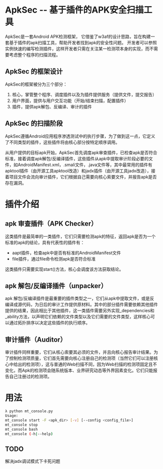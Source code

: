 # ApkSec -- 基于插件的APK安全扫描工具
ApkSec是一套Android APK检测框架，
它借鉴了w3af的设计思路，旨在构建一套基于插件的apk扫描工具，帮助开发者找到apk的安全性问题。
开发者可以参照实例快速的编写检测插件，这样开发者只需在关注某一检测项本身的实现，而不需要考虑整个程序的扫描流程。

## ApkSec 的框架设计
ApkSec的框架被分为三个部分：
1. 核心，掌管整个程序、调度插件以及为插件提供服务（提供文件，提交报告）
2. 用户界面，提供与用户交互功能（开始/结束扫描，配置插件）
3. 插件，提供apk解包、反编译、审计的插件

## ApkSec 的扫描阶段
ApkSec遵循Android应用程序渗透测试中的执行步骤，为了做到这一点，它定义了不同类型的插件，这些插件将由核心部分按特定顺序调用。

从用户提供的目标apk开始，ApkSec首先调度apk审查插件，已检查apk是否符合标准，接着调度apk解包/反编译插件，这些插件从apk中提取审计阶段必要的文件，如AndroidManifest.xml，.smali文件，.java文件等，其中最常用的插件有apktool插件（由开源工具apktool改造）和jadx插件（由开源工具jadx改造），接着项目文件会流向审计插件，它们根据自己需要向核心索要文件，并报告apk是否存在漏洞。

# 插件介绍
## apk 审查插件（APK Checker）
这类插件是最简单的一类插件，它们只需要检测apk的特征，返回apk是否为一个标准的apk的结论，具有代表性的插件有：

* aapt插件，检查apk中是否有标准的AndroidManifest文件
* file插件，通过file命令检测apk是否符合标准

这类插件只需要实现start()方法，核心会调度该方法获取结论。

## apk 解包/反编译插件（unpacker）
apk 解包/反编译插件是最重要的插件类型之一，它们从apk中提取文件，或是反编译成源代码，为日后的审计工作提供原材料。其中的部分插件需要依赖其他插件提供的结果，因此相比于其他插件，这一类插件需要另外实现_dependencies和_ability方法，以声明它们依赖的文件类型以及它们需要的文件类型，这样核心可以通过拓扑排序以决定这些插件的执行顺序。

## 审计插件（Auditor）
审计插件同样重要，它们从核心索要其必须的文件，并且向核心报告审计结果。为了控制检测项质量，它们首先需要向核心注册自己的检测项（当然它们可以注册核心中给出的检测项），这与普通的Web扫描不同，因为Web扫描的检测项固定且不变化，而Apk的检测项会随系统版本、业界研究动态等外界因素变化。它们只能报告自己注册过的检测项。

# 用法

```bash
λ python mt_console.py
Usage:
mt_console start -F <apk_dir> [-v] [--config <config_file>]
mt_console stop
mt_console bash
mt_console (-h|--help)

```



## TODO

解决jadx调试模式下卡死问题



